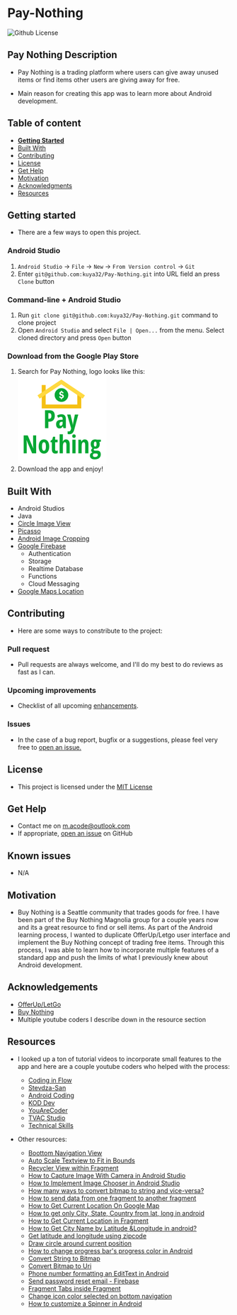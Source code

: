 # Pay-Nothing

![Github License](https://img.shields.io/badge/license-MIT-green)

## Pay Nothing Description

- Pay Nothing is a trading platform where users can give away unused items or find items other users are giving away for free. 

- Main reason for creating this app was to learn more about Android development.

## Table of content

- [**Getting Started**](#getting-started)
- [Built With](#built-with)
- [Contributing](#contributing)
- [License](#license)
- [Get Help](#get-help)
- [Motivation](#motivation)
- [Acknowledgments](#acknowledgements)
- [Resources](#resources)

## Getting started

- There are a few ways to open this project.

### Android Studio

1. `Android Studio` -> `File` -> `New` -> `From Version control` -> `Git`
2. Enter `git@github.com:kuya32/Pay-Nothing.git` into URL field an press `Clone` button

### Command-line + Android Studio

1. Run `git clone git@github.com:kuya32/Pay-Nothing.git` command to clone project
2. Open `Android Studio` and select `File | Open...` from the menu. Select cloned directory and press `Open` button

### Download from the Google Play Store

1. Search for Pay Nothing, logo looks like this: ![Pay Nothing Logo](images/pay_nothing_logo.png)
2. Download the app and enjoy!

## Built With

- Android Studios
- Java
- [Circle Image View](https://github.com/hdodenhof/CircleImageView)
- [Picasso](https://square.github.io/picasso/)
- [Android Image Cropping](https://github.com/ArthurHub/Android-Image-Cropper)
- [Google Firebase](https://firebase.google.com/)
  - Authentication
  - Storage
  - Realtime Database
  - Functions
  - Cloud Messaging
- [Google Maps Location](https://console.cloud.google.com/google/maps-apis/new?project=pay-nothing&folder=&organizationId=)

## Contributing

- Here are some ways to constribute to the project:

### Pull request

- Pull requests are always welcome, and I'll do my best to do reviews as fast as I can.

### Upcoming improvements

- Checklist of all upcoming [enhancements](https://github.com/kuya32/Pay-Nothing/issues).

### Issues

- In the case of a bug report, bugfix or a suggestions, please feel very free to [open an issue.](https://github.com/kuya32/Pay-Nothing/issues)

## License

- This project is licensed under the [MIT License](https://github.com/git/git-scm.com/blob/master/MIT-LICENSE.txt)

## Get Help

- Contact me on <m.acode@outlook.com>
- If appropriate, [open an issue](https://github.com/kuya32/Pay-Nothing/issues) on GitHub

## Known issues

- N/A

## Motivation

- Buy Nothing is a Seattle community that trades goods for free. I have been part of the Buy Nothing Magnolia group for a couple years now and its a great resource to find or sell items. As part of the Android learning process, I wanted to duplicate OfferUp/Letgo user interface and implement the Buy Nothing concept of trading free items. Through this process, I was able to learn how to incorporate multiple features of a standard app and push the limits of what I previously knew about Android development.

## Acknowledgements

- [OfferUp/LetGo](https://offerup.com/)
- [Buy Nothing](https://buynothingproject.org/)
- Multiple youtube coders I describe down in the resource section

## Resources

- I looked up a ton of tutorial videos to incorporate small features to the app and here are a couple youtube coders who helped with the process:
  - [Coding in Flow](https://www.youtube.com/c/CodinginFlow/videos)
  - [Stevdza-San](https://www.youtube.com/c/StevdzaSan/videos)
  - [Android Coding](https://www.youtube.com/c/AndroidCoding/videos)
  - [KOD Dev](https://www.youtube.com/channel/UCFVyw38UB1uIfTCjc-fAPpA/videos)
  - [YouAreCoder](https://www.youtube.com/channel/UC5YYl2jFz6VRH7musVaN0LA/videos)
  - [TVAC Studio](https://www.youtube.com/channel/UCl6DxakCjDR5AfRwWhWNbMg/videos)
  - [Technical Skills](https://www.youtube.com/channel/UCsvSL8rTWXUz6shbyxStmQQ/videos)

- Other resources:
  - [Boottom Navigation View](https://www.youtube.com/watch?v=Chso6xrJ6aU)
  - [Auto Scale Textview to Fit in Bounds](https://stackoverflow.com/questions/5033012/auto-scale-textview-text-to-fit-within-bounds)
  - [Recycler View within Fragment](https://stackoverflow.com/questions/48772994/android-studio-recyclerview-in-fragments)
  - [How to Capture Image With Camera in Android Studio](https://www.youtube.com/watch?v=RaOyw84625w)
  - [How to Implement Image Chooser in Android Studio](https://www.youtube.com/watch?v=y-Qo8F2vcVw)
  - [How many ways to convert bitmap to string and vice-versa?](https://stackoverflow.com/questions/13562429/how-many-ways-to-convert-bitmap-to-string-and-vice-versa)
  - [How to send data from one fragment to another fragment](https://www.youtube.com/watch?v=DUQwNt64CDs)
  - [How to Get Current Location On Google Map](https://www.youtube.com/watch?v=p0PoKEPI65o)
  - [How to get only City, State, Country from lat, long in android](https://stackoverflow.com/questions/12673357/how-to-get-only-city-state-country-from-lat-long-in-android)
  - [How to Get Current Location in Fragment](https://www.youtube.com/watch?v=VdCQoJtNXAg)
  - [How to Get City Name by Latitude &Longitude in android?](https://stackoverflow.com/questions/22323974/how-to-get-city-name-by-latitude-longitude-in-android)
  - [Get latitude and longitude using zipcode](https://stackoverflow.com/questions/3641304/get-latitude-and-longitude-using-zipcode)
  - [Draw circle around current position](https://stackoverflow.com/questions/31410060/google-maps-api-v2-draw-circle-around-current-position)
  - [How to change progress bar's progress color in Android](https://stackoverflow.com/questions/2020882/how-to-change-progress-bars-progress-color-in-android)
  - [Convert String to Bitmap](https://stackoverflow.com/questions/23005948/convert-string-to-bitmap/23006132)
  - [Convert Bitmap to Uri](https://stackoverflow.com/questions/8295773/how-can-i-transform-a-bitmap-into-a-uri)
  - [Phone number formatting an EditText in Android](https://stackoverflow.com/questions/15647327/phone-number-formatting-an-edittext-in-android)
  - [Send password reset email - Firebase](https://firebase.google.com/docs/auth/android/manage-users#set_a_users_password)
  - [Fragment Tabs inside Fragment](https://stackoverflow.com/questions/41413150/fragment-tabs-inside-fragment)
  - [Change icon color selected on bottom navigation](https://stackoverflow.com/questions/51579977/how-to-change-the-icon-color-selected-on-bottom-navigation-bar-in-android-studio)
  - [How to customize a Spinner in Android](https://stackoverflow.com/questions/16694786/how-to-customize-a-spinner-in-android)
